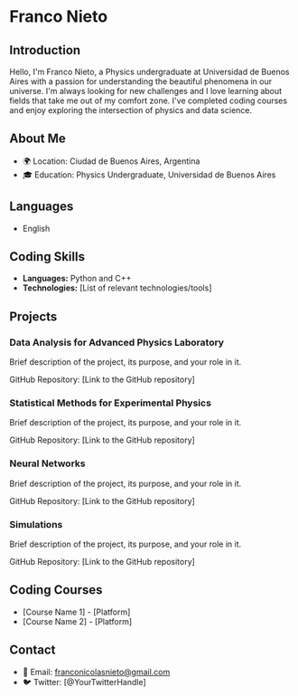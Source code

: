 
<!--
### Hi there 👋

**FrancoN28/FrancoN28** is a ✨ _special_ ✨ repository because its `README.md` (this file) appears on your GitHub profile.

Here are some ideas to get you started:

- 🔭 I’m currently working on ...
- 🌱 I’m currently learning ...
- 👯 I’m looking to collaborate on ...
- 🤔 I’m looking for help with ...
- 💬 Ask me about ...
- 📫 How to reach me: ...
- 😄 Pronouns: ...
- ⚡ Fun fact: ...
-->

# Franco Nieto

## Introduction
Hello, I'm Franco Nieto, a Physics undergraduate at Universidad de Buenos Aires with a passion for understanding the beautiful phenomena in our universe. I'm always looking for new challenges and I love learning about fields that take me out of my comfort zone. I've completed coding courses and enjoy exploring the intersection of physics and data science.

## About Me
- 🌍 Location: Ciudad de Buenos Aires, Argentina
- 🎓 Education: Physics Undergraduate, Universidad de Buenos Aires

## Languages
- English


## Coding Skills
- **Languages:** Python and C++
- **Technologies:** [List of relevant technologies/tools]

## Projects
### Data Analysis for Advanced Physics Laboratory
Brief description of the project, its purpose, and your role in it.

GitHub Repository: [Link to the GitHub repository]

### Statistical Methods for Experimental Physics
Brief description of the project, its purpose, and your role in it.

GitHub Repository: [Link to the GitHub repository]

### Neural Networks
Brief description of the project, its purpose, and your role in it.

GitHub Repository: [Link to the GitHub repository]

### Simulations
Brief description of the project, its purpose, and your role in it.

GitHub Repository: [Link to the GitHub repository]

## Coding Courses
- [Course Name 1] - [Platform]
- [Course Name 2] - [Platform]

## Contact
- 📧 Email: franconicolasnieto@gmail.com  
- 🐦 Twitter: [@YourTwitterHandle]

